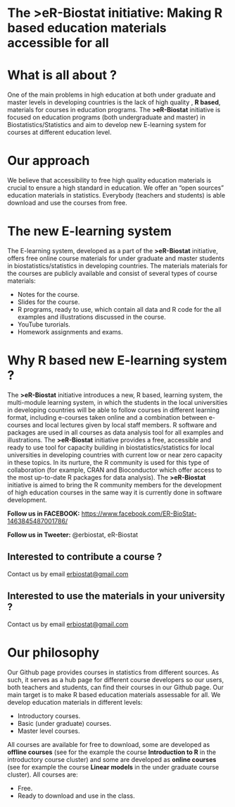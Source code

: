 # The >eR-Biostat initiative: Making R based education materials accessible for all
# What is all about ?
One of the main problems in high education at both under graduate and master levels in developing countries is the lack of high quality , **R based**,  materials for courses in education programs.  The **>eR-Biostat**  initiative is focused on education programs (both undergraduate and master) in Biostatistics/Statistics and aim to develop new E-learning system for courses at different education  level.

# Our approach
We believe that accessibility to free high quality education materials is crucial to ensure a high standard in education.  We offer an “open sources” education materials in statistics. Everybody (teachers and students) is able download and use the courses from free.  

# The new E-learning system 

The E-learning system, developed as a part of the **>eR-Biostat**  initiative, offers free online course materials for under graduate and master students in biostatistics/statistics in developing countries. The materials materials for the courses are publicly available and consist of several types of course materials: 
* Notes for the course.
* Slides for the course.
* R programs, ready to use, which contain all data and R code for the all examples and illustrations discussed in the course.
* YouTube turorials.
* Homework assignments and exams.

# Why R based new E-learning system ?

The **>eR-Biostat** initiative introduces a new, R based, learning system, the multi-module learning system,  in which the students in the local universities in developing countries will be able to follow courses in different learning format, including e-courses taken online and a combination between e-courses and local lectures given by local staff members. R software and packages are used in all courses as data analysis tool for all examples and illustrations. The **>eR-Biostat**  initiative provides a free, accessible and ready to use tool for capacity building in biostatistics/statistics for local universities in developing countries with current low or near zero capacity in these topics. In its nurture, the R community is used for this type of collaboration (for example, CRAN and Bioconductor which offer access to the most up-to-date R packages for data analysis). The **>eR-Biostat**  initiative is aimed to bring the R community members for the development of high education courses in the same way it is currently done in software development.

**Follow us in FACEBOOK:** https://www.facebook.com/ER-BioStat-1463845487001786/

**Follow us in Tweeter:** @erbiostat, eR-Biostat

## Interested to contribute a course ?
Contact  us by email erbiostat@gmail.com

## Interested to  use the materials in your university ?
Contact us by email erbiostat@gmail.com

# Our philosophy
Our Github page provides courses in statistics from different sources.  As such, it serves as a hub page for different course developers  so our users, both teachers and students, can find their courses in our Github page. Our  main target is to make R based education materials assessable for all. We develop education materials in different levels:
* Introductory courses.
* Basic (under graduate) courses.
* Master level courses.

All courses are available for free to download, some are developed as **offline courses** (see for the example the course **Introduction to R** in the introductory course cluster) and some are developed as **online  courses** (see for example the course **Linear models** in the under graduate course cluster).
All courses are:
* Free.
* Ready to download and use in the class.

